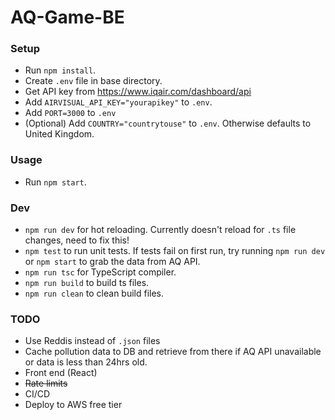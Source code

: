 # AQ-Game-BE

### Setup
- Run `npm install`.
- Create `.env` file in base directory.
- Get API key from https://www.iqair.com/dashboard/api
- Add `AIRVISUAL_API_KEY="yourapikey"` to `.env`.
- Add `PORT=3000` to `.env`
- (Optional) Add `COUNTRY="countrytouse"` to `.env`. Otherwise defaults to United Kingdom.

### Usage
- Run `npm start`.

### Dev
- `npm run dev` for hot reloading. Currently doesn't reload for `.ts` file changes, need to fix this!
- `npm test` to run unit tests. If tests fail on first run, try running `npm run dev` or `npm start` to grab the data from AQ API.
- `npm run tsc` for TypeScript compiler.
- `npm run build` to build ts files.
- `npm run clean` to clean build files.

### TODO
- Use Reddis instead of `.json` files
- Cache pollution data to DB and retrieve from there if AQ API unavailable or data is less than 24hrs old.
- Front end (React)
- ~~Rate limits~~
- CI/CD
- Deploy to AWS free tier
